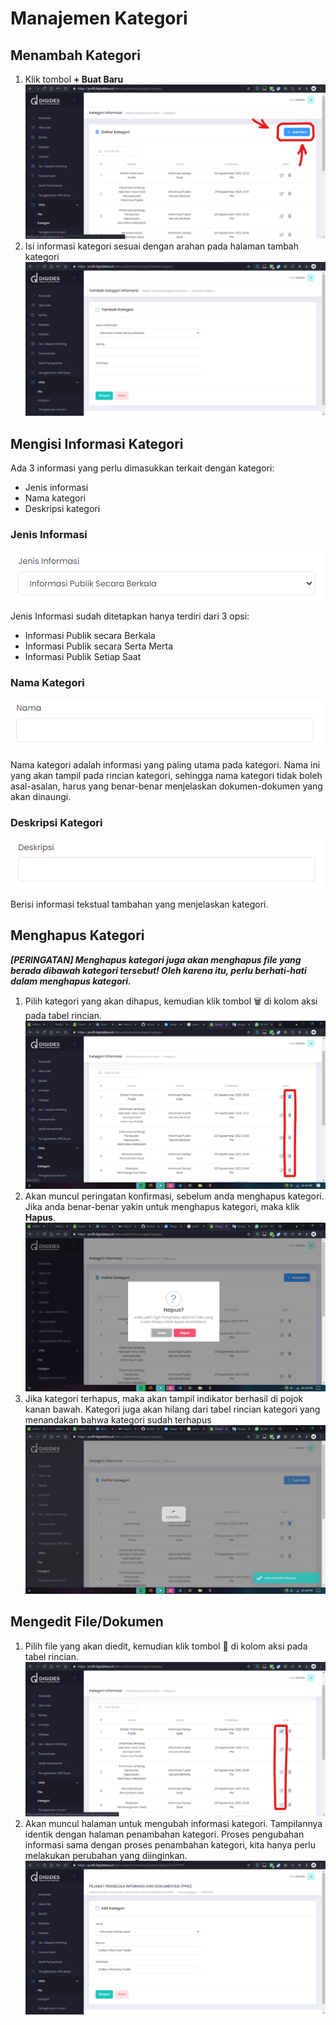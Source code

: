 # Manajemen Kategori

## Menambah Kategori

1. Klik tombol **+ Buat Baru**
![tombol-buat-baru](../assets/Screenshot%202021-10-12%20153733.png)
1. Isi informasi kategori sesuai dengan arahan pada halaman tambah kategori
![halaman-tambah-kategori](../assets/Screenshot%202021-10-12%20153844.png)

## Mengisi Informasi Kategori

Ada 3 informasi yang perlu dimasukkan terkait dengan kategori:
- Jenis informasi
- Nama kategori
- Deskripsi kategori

### Jenis Informasi

![jenis-info](../assets/Screenshot%202021-10-12%20141255-1.png)

Jenis Informasi sudah ditetapkan hanya terdiri dari 3 opsi:
- Informasi Publik secara Berkala
- Informasi Publik secara Serta Merta
- Informasi Publik Setiap Saat

### Nama Kategori

![nama-kategori](../assets/Screenshot%202021-10-12%20141255-3.png)

Nama kategori adalah informasi yang paling utama pada kategori. Nama ini yang akan tampil pada rincian kategori, sehingga nama kategori tidak boleh asal-asalan, harus yang benar-benar menjelaskan dokumen-dokumen yang akan dinaungi.

### Deskripsi Kategori

![deskripsi-dokumen](../assets/Screenshot%202021-10-12%20141255-4.png)

Berisi informasi tekstual tambahan yang menjelaskan kategori.

## Menghapus Kategori

_**[PERINGATAN] Menghapus kategori juga akan menghapus file yang berada dibawah kategori tersebut! Oleh karena itu, perlu berhati-hati dalam menghapus kategori.**_

1. Pilih kategori yang akan dihapus, kemudian klik tombol 🗑️ di kolom aksi pada tabel rincian.
![hapus-kategori](../assets/Screenshot%202021-10-12%20154252.png)
2. Akan muncul peringatan konfirmasi, sebelum anda menghapus kategori. Jika anda benar-benar yakin untuk menghapus kategori, maka klik **Hapus**.
![konfirm-hapus](../assets/Screenshot%202021-10-12%20154420.png)
3. Jika kategori terhapus, maka akan tampil indikator berhasil di pojok kanan bawah. Kategori juga akan hilang dari tabel rincian kategori yang menandakan bahwa kategori sudah terhapus
![kategori-terhapus](../assets/Screenshot%202021-10-12%20154529.png)

## Mengedit File/Dokumen

1. Pilih file yang akan diedit, kemudian klik tombol 📝 di kolom aksi pada tabel rincian.
![edit-file](../assets/Screenshot%202021-10-12%20155113.png)
2. Akan muncul halaman untuk mengubah informasi kategori. Tampilannya identik dengan halaman penambahan kategori. Proses pengubahan informasi sama dengan proses penambahan kategori, kita hanya perlu melakukan perubahan yang diinginkan.
![tampilan-edit-file](../assets/Screenshot%202021-10-12%20155225.png)